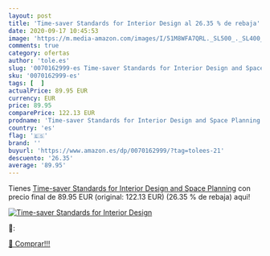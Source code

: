 ```yaml
---
layout: post
title: 'Time-saver Standards for Interior Design al 26.35 % de rebaja'
date: 2020-09-17 10:45:53
image: 'https://m.media-amazon.com/images/I/51M8WFA7QRL._SL500_._SL400_.jpg'
comments: true
category: ofertas
author: 'tole.es'
slug: '0070162999-es Time-saver Standards for Interior Design and Space Planning'
sku: '0070162999-es'
tags: [  ]
actualPrice: 89.95 EUR
currency: EUR
price: 89.95
comparePrice: 122.13 EUR
prodname: 'Time-saver Standards for Interior Design and Space Planning'
country: 'es'
flag: '🇪🇸'
brand: ''
buyurl: 'https://www.amazon.es/dp/0070162999/?tag=tolees-21'
descuento: '26.35'
average: '89.95'
---
```


Tienes [Time-saver Standards for Interior Design and Space Planning](https://www.amazon.es/dp/0070162999/?tag=tolees-21) con precio final de  89.95 EUR (original: 122.13 EUR) (26.35 %  de rebaja) aqui!

[![Time-saver Standards for Interior Design](https://m.media-amazon.com/images/I/51M8WFA7QRL._SL500_._SL400_.jpg)](https://www.amazon.es/dp/0070162999/?tag=tolees-21)

🔎:


[🛒 Comprar!!!](https://www.amazon.es/dp/0070162999/?tag=tolees-21)
